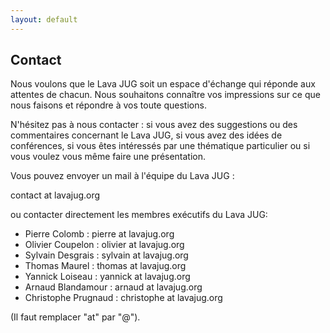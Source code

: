 ```yaml
---
layout: default
---
```


## Contact

Nous voulons que le Lava JUG soit un espace d'échange qui réponde aux attentes de chacun. Nous souhaitons connaître vos impressions sur ce que nous faisons et répondre à vos toute questions.

N'hésitez pas à nous contacter : si vous avez des suggestions ou des commentaires concernant le Lava JUG, si vous avez des idées de conférences, si vous êtes intéressés par une thématique particulier ou si vous voulez vous même faire une présentation.

Vous pouvez envoyer un mail à l'équipe du Lava JUG :

contact at lavajug.org

ou contacter directement les membres exécutifs du Lava JUG: 

- Pierre Colomb : pierre at lavajug.org
- Olivier Coupelon : olivier at lavajug.org
- Sylvain Desgrais : sylvain at lavajug.org
- Thomas Maurel : thomas at lavajug.org
- Yannick Loiseau : yannick at lavajug.org
- Arnaud Blandamour : arnaud at lavajug.org
- Christophe Prugnaud : christophe at lavajug.org

(Il faut remplacer "at" par "@").
